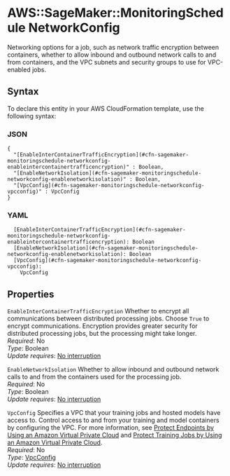 # AWS::SageMaker::MonitoringSchedule NetworkConfig<a name="aws-properties-sagemaker-monitoringschedule-networkconfig"></a>

Networking options for a job, such as network traffic encryption between containers, whether to allow inbound and outbound network calls to and from containers, and the VPC subnets and security groups to use for VPC\-enabled jobs\.

## Syntax<a name="aws-properties-sagemaker-monitoringschedule-networkconfig-syntax"></a>

To declare this entity in your AWS CloudFormation template, use the following syntax:

### JSON<a name="aws-properties-sagemaker-monitoringschedule-networkconfig-syntax.json"></a>

```
{
  "[EnableInterContainerTrafficEncryption](#cfn-sagemaker-monitoringschedule-networkconfig-enableintercontainertrafficencryption)" : Boolean,
  "[EnableNetworkIsolation](#cfn-sagemaker-monitoringschedule-networkconfig-enablenetworkisolation)" : Boolean,
  "[VpcConfig](#cfn-sagemaker-monitoringschedule-networkconfig-vpcconfig)" : VpcConfig
}
```

### YAML<a name="aws-properties-sagemaker-monitoringschedule-networkconfig-syntax.yaml"></a>

```
  [EnableInterContainerTrafficEncryption](#cfn-sagemaker-monitoringschedule-networkconfig-enableintercontainertrafficencryption): Boolean
  [EnableNetworkIsolation](#cfn-sagemaker-monitoringschedule-networkconfig-enablenetworkisolation): Boolean
  [VpcConfig](#cfn-sagemaker-monitoringschedule-networkconfig-vpcconfig):
    VpcConfig
```

## Properties<a name="aws-properties-sagemaker-monitoringschedule-networkconfig-properties"></a>

`EnableInterContainerTrafficEncryption` <a name="cfn-sagemaker-monitoringschedule-networkconfig-enableintercontainertrafficencryption"></a>
Whether to encrypt all communications between distributed processing jobs\. Choose `True` to encrypt communications\. Encryption provides greater security for distributed processing jobs, but the processing might take longer\.  
_Required_: No  
_Type_: Boolean  
_Update requires_: [No interruption](https://docs.aws.amazon.com/AWSCloudFormation/latest/UserGuide/using-cfn-updating-stacks-update-behaviors.html#update-no-interrupt)

`EnableNetworkIsolation` <a name="cfn-sagemaker-monitoringschedule-networkconfig-enablenetworkisolation"></a>
Whether to allow inbound and outbound network calls to and from the containers used for the processing job\.  
_Required_: No  
_Type_: Boolean  
_Update requires_: [No interruption](https://docs.aws.amazon.com/AWSCloudFormation/latest/UserGuide/using-cfn-updating-stacks-update-behaviors.html#update-no-interrupt)

`VpcConfig` <a name="cfn-sagemaker-monitoringschedule-networkconfig-vpcconfig"></a>
Specifies a VPC that your training jobs and hosted models have access to\. Control access to and from your training and model containers by configuring the VPC\. For more information, see [Protect Endpoints by Using an Amazon Virtual Private Cloud](https://docs.aws.amazon.com/sagemaker/latest/dg/host-vpc.html) and [Protect Training Jobs by Using an Amazon Virtual Private Cloud](https://docs.aws.amazon.com/sagemaker/latest/dg/train-vpc.html)\.  
_Required_: No  
_Type_: [VpcConfig](aws-properties-sagemaker-monitoringschedule-vpcconfig.md)  
_Update requires_: [No interruption](https://docs.aws.amazon.com/AWSCloudFormation/latest/UserGuide/using-cfn-updating-stacks-update-behaviors.html#update-no-interrupt)
